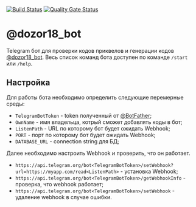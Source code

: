 [![Build Status](https://travis-ci.com/Maksimall89/dozor18_bot.svg?branch=master)](https://travis-ci.com/Maksimall89/dozor18_bot) [![Quality Gate Status](https://sonarcloud.io/api/project_badges/measure?project=Maksimall89_dozor18_bot&metric=alert_status)](https://sonarcloud.io/dashboard?id=Maksimall89_dozor18_bot) 
# @dozor18_bot
Telegram бот для проверки кодов приквелов и генерации кодов [@dozor18_bot](https://t.me/dozor18_bot).
Весь список команд бота доступен по команде `/start` или `/help`.

## Настройка
Для работы бота необходимо определить следующие перемерные среды:
* `TelegramBotToken` - token полученный от [@BotFather](https://t.me/BotFather);
* `OwnName` - имя владельца, котрый сможет добавлять коды в бот;
* `ListenPath` - URL по которому бот будет ожидать Webhook;
* `PORT` - порт по которому бот будет ожидать Webhook;
* `DATABASE_URL` - connection string для БД;

Далее необходимо настроить Webhook и проверить, что он работает.
* `https://api.telegram.org/bot<TelegramBotToken>/setWebhook?url=https://myapp.com/read<ListenPath>` - установка Webhook;
* `https://api.telegram.org/bot<TelegramBotToken>/getWebhookInfo` - проверка, что webhook работает;
* `https://api.telegram.org/bot<TelegramBotToken>/setWebhook` - удаление webhook в случае ошибки.


